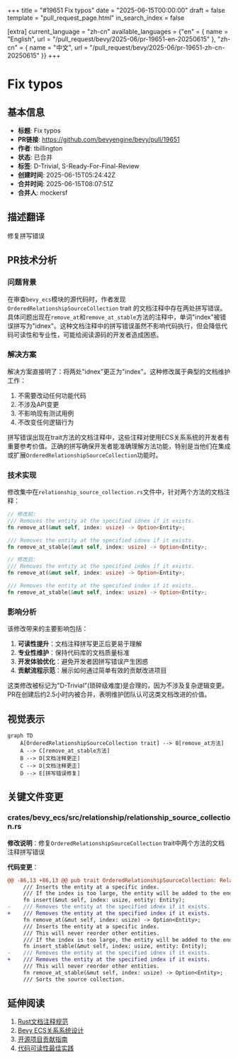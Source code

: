 +++
title = "#19651 Fix typos"
date = "2025-06-15T00:00:00"
draft = false
template = "pull_request_page.html"
in_search_index = false

[extra]
current_language = "zh-cn"
available_languages = {"en" = { name = "English", url = "/pull_request/bevy/2025-06/pr-19651-en-20250615" }, "zh-cn" = { name = "中文", url = "/pull_request/bevy/2025-06/pr-19651-zh-cn-20250615" }}
+++

# Fix typos

## 基本信息
- **标题**: Fix typos
- **PR链接**: https://github.com/bevyengine/bevy/pull/19651
- **作者**: tbillington
- **状态**: 已合并
- **标签**: D-Trivial, S-Ready-For-Final-Review
- **创建时间**: 2025-06-15T05:24:42Z
- **合并时间**: 2025-06-15T08:07:51Z
- **合并人**: mockersf

## 描述翻译
修复拼写错误

## PR技术分析

### 问题背景
在审查`bevy_ecs`模块的源代码时，作者发现`OrderedRelationshipSourceCollection` trait 的文档注释中存在两处拼写错误。具体问题出现在`remove_at`和`remove_at_stable`方法的注释中，单词"index"被错误拼写为"idnex"。这种文档注释中的拼写错误虽然不影响代码执行，但会降低代码可读性和专业性，可能给阅读源码的开发者造成困惑。

### 解决方案
解决方案直接明了：将两处"idnex"更正为"index"。这种修改属于典型的文档维护工作：
1. 不需要改动任何功能代码
2. 不涉及API变更
3. 不影响现有测试用例
4. 不改变任何逻辑行为

拼写错误出现在trait方法的文档注释中，这些注释对使用ECS关系系统的开发者有重要参考价值。正确的拼写确保开发者能准确理解方法功能，特别是当他们在集成或扩展`OrderedRelationshipSourceCollection`功能时。

### 技术实现
修改集中在`relationship_source_collection.rs`文件中，针对两个方法的文档注释：
```rust
// 修改前:
/// Removes the entity at the specified idnex if it exists.
fn remove_at(&mut self, index: usize) -> Option<Entity>;

/// Removes the entity at the specified idnex if it exists.
fn remove_at_stable(&mut self, index: usize) -> Option<Entity>;
```

```rust
// 修改后:
/// Removes the entity at the specified index if it exists.
fn remove_at(&mut self, index: usize) -> Option<Entity>;

/// Removes the entity at the specified index if it exists.
fn remove_at_stable(&mut self, index: usize) -> Option<Entity>;
```

### 影响分析
该修改带来的主要影响包括：
1. **可读性提升**：文档注释拼写更正后更易于理解
2. **专业性维护**：保持代码库的文档质量标准
3. **开发体验优化**：避免开发者因拼写错误产生困惑
4. **贡献流程示范**：展示如何通过简单有效的贡献改进项目

这类修改被标记为"D-Trivial"(琐碎级难度)是合理的，因为不涉及复杂逻辑变更。PR在创建后约2.5小时内被合并，表明维护团队认可这类文档改进的价值。

## 视觉表示
```mermaid
graph TD
    A[OrderedRelationshipSourceCollection trait] --> B[remove_at方法]
    A --> C[remove_at_stable方法]
    B --> D[文档注释更正]
    C --> D[文档注释更正]
    D --> E[拼写错误修复]
```

## 关键文件变更

### crates/bevy_ecs/src/relationship/relationship_source_collection.rs
**修改说明**：修复`OrderedRelationshipSourceCollection` trait中两个方法的文档注释拼写错误

**代码变更**：
```diff
@@ -86,13 +86,13 @@ pub trait OrderedRelationshipSourceCollection: RelationshipSourceCollection {
     /// Inserts the entity at a specific index.
     /// If the index is too large, the entity will be added to the end of the collection.
     fn insert(&mut self, index: usize, entity: Entity);
-    /// Removes the entity at the specified idnex if it exists.
+    /// Removes the entity at the specified index if it exists.
     fn remove_at(&mut self, index: usize) -> Option<Entity>;
     /// Inserts the entity at a specific index.
     /// This will never reorder other entities.
     /// If the index is too large, the entity will be added to the end of the collection.
     fn insert_stable(&mut self, index: usize, entity: Entity);
-    /// Removes the entity at the specified idnex if it exists.
+    /// Removes the entity at the specified index if it exists.
     /// This will never reorder other entities.
     fn remove_at_stable(&mut self, index: usize) -> Option<Entity>;
     /// Sorts the source collection.
```

## 延伸阅读
1. [Rust文档注释规范](https://doc.rust-lang.org/rustdoc/how-to-write-documentation.html)
2. [Bevy ECS关系系统设计](https://bevyengine.org/learn/book/next/ecs/relationships/)
3. [开源项目贡献指南](https://opensource.guide/how-to-contribute/)
4. [代码可读性最佳实践](https://github.com/microsoft/api-guidelines/blob/vNext/Guidelines.md#57-documentation)